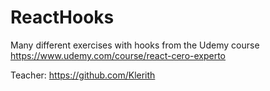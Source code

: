 # ReactHooks

Many different exercises with hooks from the Udemy course https://www.udemy.com/course/react-cero-experto 

Teacher: https://github.com/Klerith

